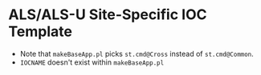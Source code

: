 # ALS/ALS-U Site-Specific IOC Template

* Note that `makeBaseApp.pl` picks `st.cmd@Cross` instead of `st.cmd@Common`.
* `IOCNAME` doesn't exist within `makeBaseApp.pl`

